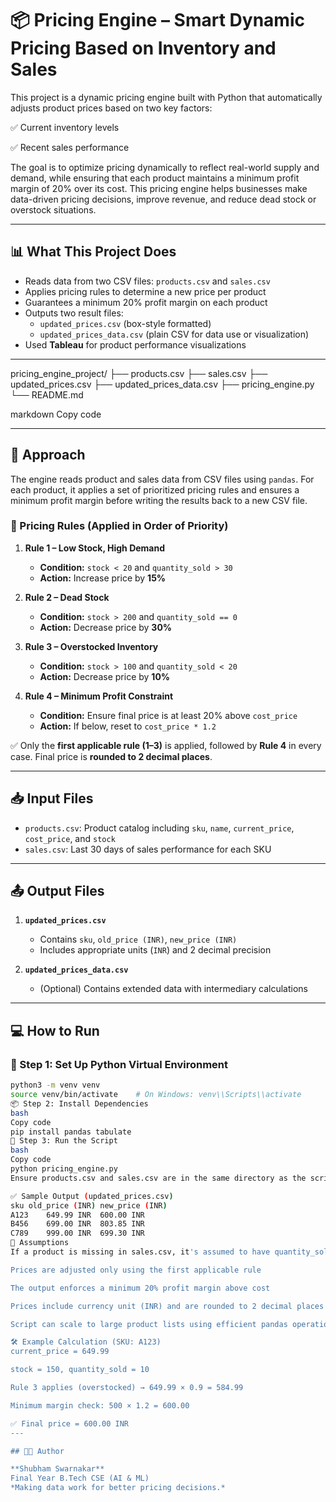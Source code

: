 # 📦 Pricing Engine – Smart Dynamic Pricing Based on Inventory and Sales

This project is a dynamic pricing engine built with Python that automatically adjusts product prices based on two key factors:

✅ Current inventory levels

✅ Recent sales performance

The goal is to optimize pricing dynamically to reflect real-world supply and demand, while ensuring that each product maintains a minimum profit margin of 20% over its cost. This pricing engine helps businesses make data-driven pricing decisions, improve revenue, and reduce dead stock or overstock situations.

---

## 📊 What This Project Does

- Reads data from two CSV files: `products.csv` and `sales.csv`
- Applies pricing rules to determine a new price per product
- Guarantees a minimum 20% profit margin on each product
- Outputs two result files:
  - `updated_prices.csv` (box-style formatted)
  - `updated_prices_data.csv` (plain CSV for data use or visualization)
- Used **Tableau** for product performance visualizations

---
pricing_engine_project/ ├── products.csv ├── sales.csv ├── updated_prices.csv ├── updated_prices_data.csv ├── pricing_engine.py └── README.md

markdown
Copy code

---

## 🧠 Approach

The engine reads product and sales data from CSV files using `pandas`. For each product, it applies a set of prioritized pricing rules and ensures a minimum profit margin before writing the results back to a new CSV file.

### 🔁 Pricing Rules (Applied in Order of Priority)

1. **Rule 1 – Low Stock, High Demand**
   - **Condition:** `stock < 20` and `quantity_sold > 30`
   - **Action:** Increase price by **15%**

2. **Rule 2 – Dead Stock**
   - **Condition:** `stock > 200` and `quantity_sold == 0`
   - **Action:** Decrease price by **30%**

3. **Rule 3 – Overstocked Inventory**
   - **Condition:** `stock > 100` and `quantity_sold < 20`
   - **Action:** Decrease price by **10%**

4. **Rule 4 – Minimum Profit Constraint**
   - **Condition:** Ensure final price is at least 20% above `cost_price`
   - **Action:** If below, reset to `cost_price * 1.2`

✅ Only the **first applicable rule (1–3)** is applied, followed by **Rule 4** in every case. Final price is **rounded to 2 decimal places**.

---

## 📥 Input Files

- `products.csv`: Product catalog including `sku`, `name`, `current_price`, `cost_price`, and `stock`
- `sales.csv`: Last 30 days of sales performance for each SKU

---

## 📤 Output Files

1. **`updated_prices.csv`**
   - Contains `sku`, `old_price (INR)`, `new_price (INR)`
   - Includes appropriate units (`INR`) and 2 decimal precision

2. **`updated_prices_data.csv`**
   - (Optional) Contains extended data with intermediary calculations

---

## 💻 How to Run

### 🔧 Step 1: Set Up Python Virtual Environment

```bash
python3 -m venv venv
source venv/bin/activate    # On Windows: venv\\Scripts\\activate
📦 Step 2: Install Dependencies
bash
Copy code
pip install pandas tabulate
🚀 Step 3: Run the Script
bash
Copy code
python pricing_engine.py
Ensure products.csv and sales.csv are in the same directory as the script.

✅ Sample Output (updated_prices.csv)
sku	old_price (INR)	new_price (INR)
A123	649.99 INR	600.00 INR
B456	699.00 INR	803.85 INR
C789	999.00 INR	699.30 INR
📌 Assumptions
If a product is missing in sales.csv, it's assumed to have quantity_sold = 0

Prices are adjusted only using the first applicable rule

The output enforces a minimum 20% profit margin above cost

Prices include currency unit (INR) and are rounded to 2 decimal places

Script can scale to large product lists using efficient pandas operations

🛠️ Example Calculation (SKU: A123)
current_price = 649.99

stock = 150, quantity_sold = 10

Rule 3 applies (overstocked) → 649.99 × 0.9 = 584.99

Minimum margin check: 500 × 1.2 = 600.00

✅ Final price = 600.00 INR
---

## 👨‍💻 Author

**Shubham Swarnakar**  
Final Year B.Tech CSE (AI & ML)  
*Making data work for better pricing decisions.*

